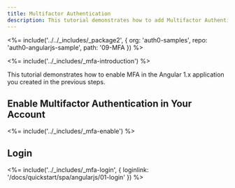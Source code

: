 ```yaml
---
title: Multifactor Authentication
description: This tutorial demonstrates how to add Multifactor Authentication to your Angular 1.x app
---
```


<%= include('../../_includes/_package2', {
  org: 'auth0-samples',
  repo: 'auth0-angularjs-sample',
  path: '09-MFA
}) %>

<%= include('../_includes/_mfa-introduction') %>

This tutorial demonstrates how to enable MFA in the Angular 1.x application you created in the previous steps.

## Enable Multifactor Authentication in Your Account

<%= include('../_includes/_mfa-enable') %>

## Login

<%= include('../_includes/_mfa-login', { loginlink: '/docs/quickstart/spa/angularjs/01-login' }) %>
